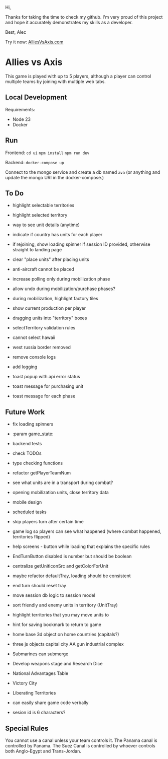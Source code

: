 Hi,

Thanks for taking the time to check my github. I'm very proud of this project and hope it
accurately demonstrates my skills as a developer.

Best,
Alec

Try it now: [AlliesVsAxis.com](AlliesVsAxis.com)

# Allies vs Axis

This game is played with up to 5 players, although a player can control multiple teams
by joining with multiple web tabs.

## Local Development

Requirements:

-   Node 23
-   Docker

## Run

Frontend:
`cd ui`
`npm install`
`npm run dev`

Backend:
`docker-compose up`

Connect to the mongo service and create a db named `ava` (or anything and update the mongo URI in the docker-compose.)

## To Do

-   highlight selectable territories
-   highlight selected territory

-   way to see unit details (anytime)

-   indicate if country has units for each player

-   if rejoining, show loading spinner if session ID provided, otherwise straight to landing page

-   clear "place units" after placing units
-   anti-aircraft cannot be placed
-   increase polling only during mobilization phase
-   allow undo during mobilization/purchase phases?
-   during mobilization, highlight factory tiles

-   show current production per player

-   dragging units into "territory" boxes

-   selectTerritory validation rules

-   cannot select hawaii
-   west russia border removed

-   remove console logs
-   add logging

-   toast popup with api error status
-   toast message for purchasing unit
-   toast message for each phase

## Future Work

-   fix loading spinners

-   :param game_state:
-   backend tests
-   check TODOs
-   type checking functions

-   refactor getPlayerTeamNum
-   see what units are in a transport during combat?
-   opening mobilization units, close territory data

-   mobile design

-   scheduled tasks
-   skip players turn after certain time

-   game log so players can see what happened (where combat happened, territories flipped)
-   help screens - button while loading that explains the specific rules
-   EndTurnButton disabled is number but should be boolean
-   centralize getUnitIconSrc and getColorForUnit

-   maybe refactor defaultTray, loading should be consistent
-   end turn should reset tray

-   move session db logic to session model
-   sort friendly and enemy units in territory (UnitTray)
-   highlight territories that you may move units to
-   hint for saving bookmark to return to game
-   home base 3d object on home countries (capitals?)

-   three js objects
    capital city
    AA gun
    industrial complex

-   Submarines can submerge
-   Develop weapons stage and Research Dice
-   National Advantages Table

-   Victory City
-   Liberating Territories

-   can easily share game code verbally
-   sesion id is 6 characters?

## Special Rules

You cannot use a canal unless your team controls it.
The Panama canal is controlled by Panama.
The Suez Canal is controlled by whoever controls both Anglo-Egypt and Trans-Jordan.
